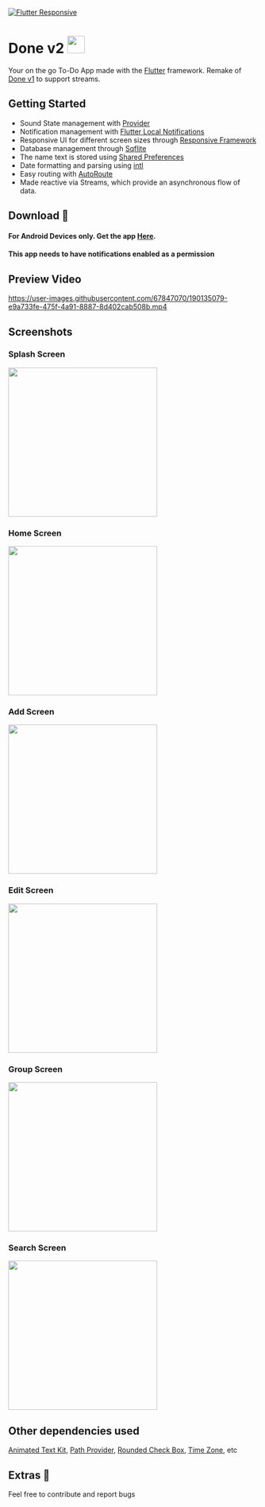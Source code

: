 [![Flutter Responsive](https://img.shields.io/badge/flutter-responsive-brightgreen.svg?style=flat-square)](https://github.com/Codelessly/ResponsiveFramework)
# Done v2 <img src = "screenshots/icon.jpg" width = "35" height = "35">
Your on the go To-Do App made with the [Flutter](https://flutter.dev/) framework. Remake of [Done v1](https://github.com/Bamidele1234/done) to support streams.

## Getting Started 
- Sound State management with [Provider](https://pub.dev/packages/provider)
- Notification management with [Flutter Local Notifications](https://pub.dev/packages/flutter_local_notifications)
- Responsive UI for different screen sizes through [Responsive Framework](https://pub.dev/packages/responsive_framework)
- Database management through [Sqflite](https://pub.dev/packages/sqflite)
- The name text is stored using [Shared Preferences](https://pub.dev/packages/shared_preferences)
- Date formatting and parsing using [intl](https://pub.dev/packages/intl)
- Easy routing with [AutoRoute](https://pub.dev/packages/auto_route)
- Made reactive via Streams, which provide an asynchronous flow of data.

## Download 🔻
#### For Android Devices only. Get the app [Here](https://drive.google.com/file/d/1C38j1illRYgyiiDv737y3crZ71O57z1k/view?usp=sharing). 
#### This app needs to have notifications enabled as a permission

## Preview Video
https://user-images.githubusercontent.com/67847070/190135079-e9a733fe-475f-4a91-8887-8d402cab508b.mp4


## Screenshots
### Splash Screen
<img src = "screenshots/splash.png" width = "300">

### Home Screen
<img src = "screenshots/home.png" width = "300">

### Add Screen
<img src = "screenshots/add.png" width = "300">

### Edit Screen
<img src = "screenshots/edit.png" width = "300">

### Group Screen
<img src = "screenshots/group.png" width = "300">

### Search Screen
<img src = "screenshots/search.png" width = "300">

## Other dependencies used
[Animated Text Kit](https://pub.dev/packages/animated_text_kit), [Path Provider](https://pub.dev/packages/path_provider), [Rounded Check Box](https://pub.dev/packages/roundcheckbox), [Time Zone](https://pub.dev/packages/timezone), etc

## Extras 💫
Feel free to contribute and report bugs
